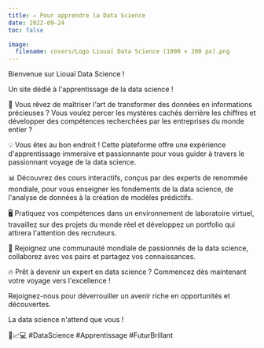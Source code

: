 ```yaml
---
title: ✍️ Pour apprendre la Data Science
date: 2022-09-24
toc: false

image:
  filename: covers/Logo Liouaï Data Science (1000 × 200 px).png
---
```


Bienvenue sur Liouaï Data Science !

Un site dédié à l'apprentissage de la data science !

🚀 Vous rêvez de maîtriser l'art de transformer des données en informations précieuses ? Vous voulez percer les mystères cachés derrière les chiffres et développer des compétences recherchées par les entreprises du monde entier ?

💡 Vous êtes au bon endroit ! Cette plateforme offre une expérience d'apprentissage immersive et passionnante pour vous guider à travers le passionnant voyage de la data science.

📊 Découvrez des cours interactifs, conçus par des experts de renommée mondiale, pour vous enseigner les fondements de la data science, de l'analyse de données à la création de modèles prédictifs.

🖥️ Pratiquez vos compétences dans un environnement de laboratoire virtuel, travaillez sur des projets du monde réel et développez un portfolio qui attirera l'attention des recruteurs.

🤝 Rejoignez une communauté mondiale de passionnés de la data science, collaborez avec vos pairs et partagez vos connaissances.

🔥 Prêt à devenir un expert en data science ? Commencez dès maintenant votre voyage vers l'excellence !

Rejoignez-nous pour déverrouiller un avenir riche en opportunités et découvertes. 

La data science n'attend que vous ! 

💼📈💻 #DataScience #Apprentissage #FuturBrillant
